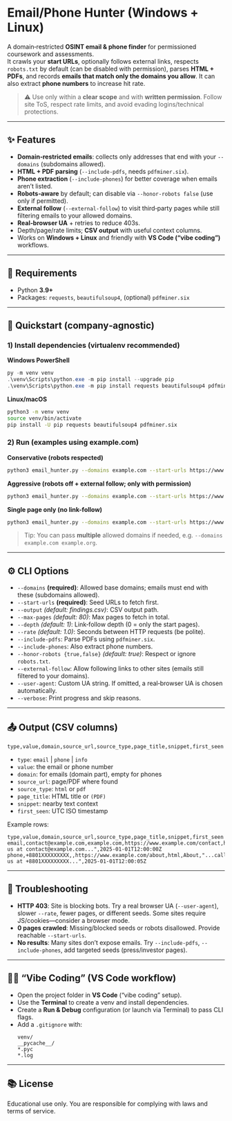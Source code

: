 # Email/Phone Hunter (Windows + Linux)

A domain‑restricted **OSINT email & phone finder** for permissioned coursework and assessments.  
It crawls your **start URLs**, optionally follows external links, respects `robots.txt` by default (can be disabled with permission),
parses **HTML + PDFs**, and records **emails that match only the domains you allow**. It can also extract **phone numbers** to increase hit rate.

> ⚠️ Use only within a **clear scope** and with **written permission**. Follow site ToS, respect rate limits, and avoid evading logins/technical protections.

---

## ✨ Features

- **Domain‑restricted emails**: collects only addresses that end with your `--domains` (subdomains allowed).
- **HTML + PDF parsing** (`--include-pdfs`, needs `pdfminer.six`).
- **Phone extraction** (`--include-phones`) for better coverage when emails aren’t listed.
- **Robots‑aware** by default; can disable via `--honor-robots false` (use only if permitted).
- **External follow** (`--external-follow`) to visit third‑party pages while still filtering emails to your allowed domains.
- **Real‑browser UA** + retries to reduce 403s.
- Depth/page/rate limits; **CSV output** with useful context columns.
- Works on **Windows + Linux** and friendly with **VS Code (“vibe coding”)** workflows.

---

## 🧰 Requirements

- Python **3.9+**
- Packages: `requests`, `beautifulsoup4`, (optional) `pdfminer.six`

---

## 🚀 Quickstart (company‑agnostic)

### 1) Install dependencies (virtualenv recommended)

**Windows PowerShell**
```powershell
py -m venv venv
.\venv\Scripts\python.exe -m pip install --upgrade pip
.\venv\Scripts\python.exe -m pip install requests beautifulsoup4 pdfminer.six
```

**Linux/macOS**
```bash
python3 -m venv venv
source venv/bin/activate
pip install -U pip requests beautifulsoup4 pdfminer.six
```

### 2) Run (examples using example.com)

**Conservative (robots respected)**
```bash
python3 email_hunter.py --domains example.com --start-urls https://www.example.com https://www.example.com/contact --output findings.csv --max-pages 40 --depth 1 --rate 2.0 --include-pdfs --include-phones --verbose
```

**Aggressive (robots off + external follow; only with permission)**
```bash
python3 email_hunter.py --domains example.com --start-urls https://www.example.com https://www.example.com/contact --output findings.csv --max-pages 60 --depth 2 --rate 2.5 --include-pdfs --include-phones --external-follow --honor-robots false --user-agent "Mozilla/5.0 (Windows NT 10.0; Win64; x64) AppleWebKit/537.36 (KHTML, like Gecko) Chrome/127.0.0.0 Safari/537.36" --verbose
```

**Single page only (no link-follow)**
```bash
python3 email_hunter.py --domains example.com --start-urls https://www.example.com/contact --output findings.csv --max-pages 5 --depth 0 --rate 2.0 --include-phones --verbose
```

> Tip: You can pass **multiple** allowed domains if needed, e.g. `--domains example.com example.org`.

---

## ⚙️ CLI Options

- `--domains` **(required)**: Allowed base domains; emails must end with these (subdomains allowed).
- `--start-urls` **(required)**: Seed URLs to fetch first.
- `--output` *(default: findings.csv)*: CSV output path.
- `--max-pages` *(default: 80)*: Max pages to fetch in total.
- `--depth` *(default: 1)*: Link‑follow depth (0 = only the start pages).
- `--rate` *(default: 1.0)*: Seconds between HTTP requests (be polite).
- `--include-pdfs`: Parse PDFs using `pdfminer.six`.
- `--include-phones`: Also extract phone numbers.
- `--honor-robots {true,false}` *(default: true)*: Respect or ignore `robots.txt`.
- `--external-follow`: Allow following links to other sites (emails still filtered to your domains).
- `--user-agent`: Custom UA string. If omitted, a real‑browser UA is chosen automatically.
- `--verbose`: Print progress and skip reasons.

---

## 📤 Output (CSV columns)

`type,value,domain,source_url,source_type,page_title,snippet,first_seen`

- `type`: `email` | `phone` | `info`
- `value`: the email or phone number
- `domain`: for emails (domain part), empty for phones
- `source_url`: page/PDF where found
- `source_type`: `html` or `pdf`
- `page_title`: HTML title or `(PDF)`
- `snippet`: nearby text context
- `first_seen`: UTC ISO timestamp

Example rows:
```csv
type,value,domain,source_url,source_type,page_title,snippet,first_seen
email,contact@example.com,example.com,https://www.example.com/contact,html,Contact,"...reach us at contact@example.com...",2025-01-01T12:00:00Z
phone,+8801XXXXXXXXX,,https://www.example.com/about,html,About,"...call us at +8801XXXXXXXXX...",2025-01-01T12:00:05Z
```

---

## 🔧 Troubleshooting

- **HTTP 403**: Site is blocking bots. Try a real browser UA (`--user-agent`), slower `--rate`, fewer pages, or different seeds. Some sites require JS/cookies—consider a browser mode.
- **0 pages crawled**: Missing/blocked seeds or robots disallowed. Provide reachable `--start-urls`.
- **No results**: Many sites don’t expose emails. Try `--include-pdfs`, `--include-phones`, add targeted seeds (press/investor pages).

---

## 🧑‍💻 “Vibe Coding” (VS Code workflow)

- Open the project folder in **VS Code** (“vibe coding” setup).
- Use the **Terminal** to create a venv and install dependencies.
- Create a **Run & Debug** configuration (or launch via Terminal) to pass CLI flags.
- Add a `.gitignore` with:
  ```
  venv/
  __pycache__/
  *.pyc
  *.log
  ```

---


## 📚 License

Educational use only. You are responsible for complying with laws and terms of service.
